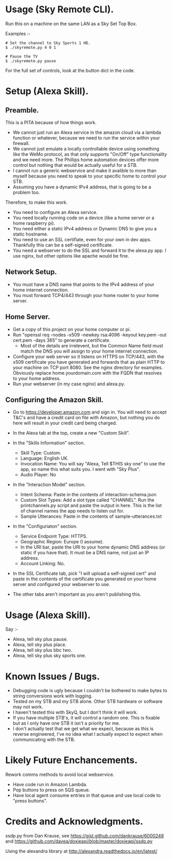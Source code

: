 Usage (Sky Remote CLI).
=======================

Run this on a machine on the same LAN as a Sky Set Top Box.

Examples :-

```
# Set the channel to Sky Sports 1 HD.
$ ./skyremote.py 4 0 1

# Pause the TV
$ ./skyremote.py pause
```

For the full set of controls, look at the button dict in the code.

Setup (Alexa Skill).
====================

Preamble.
---------

This is a PITA because of how things work.

- We cannot just run an Alexa service in the amazon cloud via a lambda
function or whatever, because we need to run the service within your
firewall.
- We cannot just emulate a locally controllable device using something
like the WeMo protocol, as that only supports "On/Off" type functionality
and we need more. The Phillips home automation devices offer more control
but nothing that would be actually useful for a STB.
- I cannot run a generic webservice and make it avalible to more than
myself because you need to speak to your specific home to control your
STB.
- Assuming you have a dynamic IPv4 address, that is 
going to be a problem too.

Therefore, to make this work.

- You need to configure an Alexa service.
- You need locally running code on a device (like a home server
or a home raspberry pi).
- You need either a static IPv4 address or Dynamic DNS to give you
a static hostname.
- You need to use an SSL certifiate, even for your own in dev apps.
Thankfully this can be a self-signed certificate.
- You need a webserver to do the SSL and forward it to the alexa.py
app. I use nginx, but other options like apache would be fine.

Network Setup.
--------------

- You must have a DNS name that points to the IPv4 address of your home 
internet connection.
- You must forward TCP4/443 through your home router to your home 
server.


Home Server.
------------

- Get a copy of this project on your home computer or pi.
- Run "openssl req -nodes -x509 -newkey rsa:4096 -keyout key.pem -out 
cert.pem -days 365" to generate a certificate.
    - Most of the details are irrelevent, but the Common Name field
    must match the DNS you will assign to your home internet connection.   
- Configure your web server so it listens on HTTPS on TCP/443, with 
the x509 certificate you have generated and forwards that as plain HTTP
to your machine on TCP port 8080. See the nginx directory for examples.
Obviously replace home.yourdomain.com with the FQDN that resolves to
your home address.
- Run your webserver (in my case nginx) and alexa.py.

Configuring the Amazon Skill.
-----------------------------

- Go to https://developer.amazon.com and sign in. You will need
to accept T&C's and have a credit card on file with Amazon, but nothing
you do here will result in your credit card being charged.

- In the Alexa tab at the top, create a new "Custom Skill".

- In the "Skills Information" section.
    - Skill Type: Custom.
    - Language: English UK.
    - Invocation Name: You will say "Alexa, Tell $THIS sky one" to use
    the app, so name this what suits you. I went with "Sky Plus".
    - Audio Player: No
    
- In the "Interaction Model" section.
    - Intent Schema: Paste in the contents of interaction-schema.json
    - Custom Slot Types: Add a slot type called "CHANNEL". Run the
    printchannels.py script and paste the output in here. This is the
    list of channel names the app needs to listen out for.
    - Sample Utterances: Paste in the contents of sample-utterances.txt
    
- In the "Configuriaton" section.
    - Service Endpoint Type: HTTPS.
    - Geographic Region: Europe (I assume).
    - In the URI bar, paste the URI to your home dynamic DNS address
    (or static if you have that). It must be a DNS name, not just an IP
    address.
    - Account Linking: No.

- In the SSL Certificate tab, pick "I will upload a self-signed cert"
and paste in the contents of the certificate you generated on your
home server and configured your webserver to use.

- The other tabs aren't important as you aren't publishing this.

Usage (Alexa Skill).
====================

Say :- 
- Alexa, tell sky plus pause.
- Alexa, tell sky plus place.
- Alexa, tell sky plus bbc two.
- Alexa, tell sky plus sky sports one.

Known Issues / Bugs.
====================

- Debugging code is ugly because I couldn't be bothered to make
  bytes to string conversions work with logging.
- Tested on my STB and my STB alone. Other STB hardware or software
  may not work.
- I haven't tested this with SkyQ, but I don't think it will work.
- If you have multiple STB's, it will control a random one. This is
fixable but as I only have one STB it isn't a priority for me.
- I don't actually test that we get what we expect, because as this
  is reverse engineered, I've no idea what I actually expect to expect
  when communicating with the STB.
  
Likely Future Enchancements.
============================

Rework comms methods to avoid local webservice.

- Have code run in Amazon Lambda.
- Pop buttons to press on SQS queue.
- Have local agent consume entries in that queue and use local code
to "press buttons".

Credits and Acknowledgments.
============================

ssdp.py from Dan Krause, see https://gist.github.com/dankrause/6000248
and https://github.com/davea/doxieapi/blob/master/doxieapi/ssdp.py

Using the alexandra library at 
http://alexandra.readthedocs.io/en/latest/
